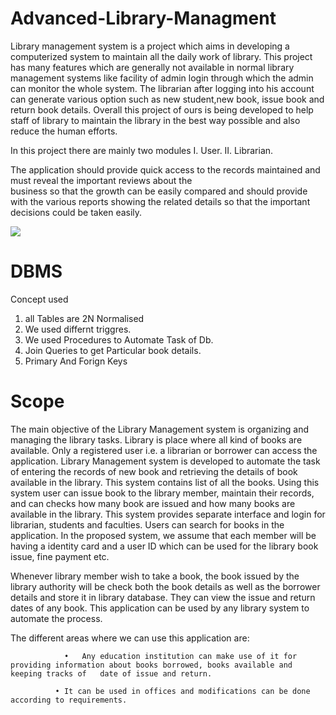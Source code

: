 # Advanced-Library-Managment

Library management system is a project which aims in developing a computerized system to maintain all the daily work of library. 
This project has many features which are generally not available in normal library management systems like facility of admin login
through which the admin can monitor the whole system. The librarian after logging into his account can generate various option such 
as new student,new book, issue book and return book details. Overall this project of ours is being developed to help staff of library 
to maintain the library in the best way possible and also reduce the human efforts.

In this project there are mainly two modules
I.	User.
II.	Librarian.

The application should provide quick access to the records maintained and must reveal   the   important   reviews   about   the  
business   so   that   the   growth   can   be   easily compared and should provide with the various reports showing the related 
details so that the important decisions could be taken easily.

![](images/Project%20Images/Screenshot%20(371).png)

# DBMS 
 
 Concept used
1. all Tables are 2N Normalised
2. We used differnt triggres.
3. We used Procedures to Automate Task of Db.
4. Join Queries to get Particular book details.
5. Primary And Forign Keys




# Scope 

The main objective of the Library Management system is organizing and managing the library tasks. Library is place where all kind of books
are available. Only a registered user i.e. a librarian or borrower can access the application. Library Management system is developed 
to automate the task of entering the records of new book and retrieving the details of book available in the library.
This system
contains list of all the books. Using this system user can issue book to the library member, maintain their records, and can checks
how many book are issued and how many books are available in the library. This system provides separate interface and login for librarian, students and faculties.
Users can search for books in the application. In the proposed system, we assume that each member will be having a identity card and
a user ID which can be used for the library book issue, fine payment etc. 

Whenever library member wish to take a book, the book issued
by the library authority will be check both the book details as well as the borrower details and store it in library database. 
They can view the issue and return dates of any book.
This application can be used by any library system to automate the process.

The different areas where we can use this application are:
                
                •	Any education institution can make use of it for providing information about books borrowed, books available and keeping tracks of   date of issue and return.
              
              •	It can be used in offices and modifications can be done according to requirements.


